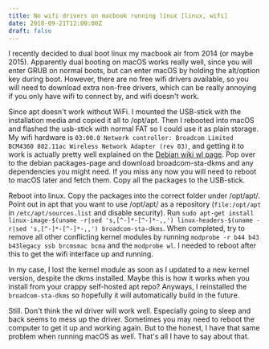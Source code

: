 ```yaml
---
title: No wifi drivers on macbook running linux [linux, wifi]
date: 2018-09-21T12:00:00Z
draft: false
---
```

I recently decided to dual boot linux my macbook air from 2014 (or maybe 2015). Apparently dual booting on macOS works really well, since you will enter GRUB on normal boots, but can enter macOS by holding the alt/option key during boot. However, there are no free wifi drivers available, so you will need to download extra non-free drivers, which can be really annoying if you only have wifi to connect by, and wifi doesn't work.

Since apt doesn't work without WiFi. I mounted the USB-stick with the installation media and copied it all to /opt/apt. Then I rebooted into macOS and flashed the usb-stick with normal FAT so I could use it as plain storage. My wifi hardware is `03:00.0 Network controller: Broadcom Limited BCM4360 802.11ac Wireless Network Adapter (rev 03)`, and getting it to work is actually pretty well explained on the [Debian wiki wl page](https://wiki.debian.org/wl). Pop over to the debian packages-page and download broadcom-sta-dkms and any dependencies you might need. If you miss any now you will need to reboot to macOS later and fetch them. Copy all the packages to the USB-stick.

Reboot into linux. Copy the packages into the correct folder under /opt/apt/. Point out in apt that you want to use /opt/apt/ as a repository (`file:/opt/apt` in `/etc/apt/sources.list` and disable security). Run `sudo apt-get install linux-image-$(uname -r|sed 's,[^-]*-[^-]*-,,') linux-headers-$(uname -r|sed 's,[^-]*-[^-]*-,,') broadcom-sta-dkms`. When completed, try to remove all other conflicting kernel modules by running `modprobe -r b44 b43 b43legacy ssb brcmsmac bcma` and the `modprobe wl`. I needed to reboot after this to get the wifi interface up and running. 

In my case, I lost the kernel module as soon as I updated to a new kernel version, despite the dkms installed. Maybe this is how it works when you install from your crappy self-hosted apt repo? Anyways, I reinstalled the `broadcom-sta-dkms` so hopefully it will automatically build in the future.

Still. Don't think the wl driver will work well. Especially going to sleep and back seems to mess up the driver. Sometimes you may need to reboot the computer to get it up and working again. But to the honest, I have that same problem when running macOS as well. That's all I have to say about that.

